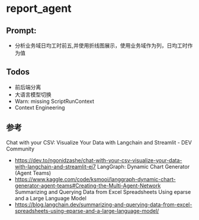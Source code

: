 # report_agent

## Prompt:

- 分析业务域日均工时前五,并使用折线图展示，使用业务域作为列，日均工时作为值

## Todos

- 前后端分离
- 大语言模型切换
- Warn: missing ScriptRunContext
- Context Engineering

## 参考

Chat with your CSV: Visualize Your Data with Langchain and Streamlit - DEV Community
- https://dev.to/ngonidzashe/chat-with-your-csv-visualize-your-data-with-langchain-and-streamlit-ej7
LangGraph: Dynamic Chart Generator (Agent Teams)
- https://www.kaggle.com/code/ksmooi/langgraph-dynamic-chart-generator-agent-teams#Creating-the-Multi-Agent-Network
Summarizing and Querying Data from Excel Spreadsheets Using eparse and a Large Language Model
- https://blog.langchain.dev/summarizing-and-querying-data-from-excel-spreadsheets-using-eparse-and-a-large-language-model/
